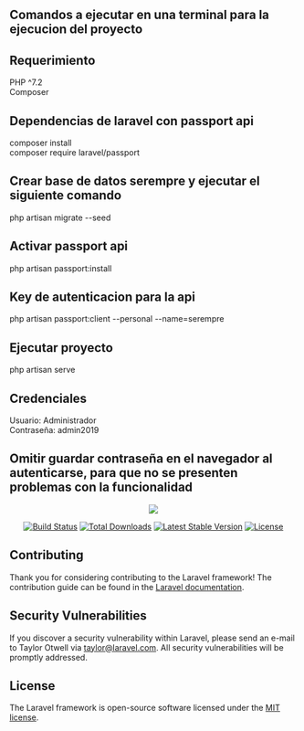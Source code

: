 ## Comandos a ejecutar en una terminal para la ejecucion del proyecto

## Requerimiento
PHP ^7.2 <br>
Composer

## Dependencias de laravel con passport api

composer install<br>
composer require laravel/passport <br>

## Crear base de datos serempre y ejecutar el siguiente comando

php artisan migrate --seed

## Activar passport api
php artisan passport:install

## Key de autenticacion para la api

php artisan passport:client --personal --name=serempre

## Ejecutar proyecto

php artisan serve

## Credenciales
Usuario: Administrador <br>
Contraseña: admin2019

## Omitir guardar contraseña en el navegador al autenticarse, para que no se presenten problemas con la funcionalidad

<p align="center"><img src="https://laravel.com/assets/img/components/logo-laravel.svg"></p>

<p align="center">
<a href="https://travis-ci.org/laravel/framework"><img src="https://travis-ci.org/laravel/framework.svg" alt="Build Status"></a>
<a href="https://packagist.org/packages/laravel/framework"><img src="https://poser.pugx.org/laravel/framework/d/total.svg" alt="Total Downloads"></a>
<a href="https://packagist.org/packages/laravel/framework"><img src="https://poser.pugx.org/laravel/framework/v/stable.svg" alt="Latest Stable Version"></a>
<a href="https://packagist.org/packages/laravel/framework"><img src="https://poser.pugx.org/laravel/framework/license.svg" alt="License"></a>
</p>

## Contributing

Thank you for considering contributing to the Laravel framework! The contribution guide can be found in the [Laravel documentation](https://laravel.com/docs/contributions).

## Security Vulnerabilities

If you discover a security vulnerability within Laravel, please send an e-mail to Taylor Otwell via [taylor@laravel.com](mailto:taylor@laravel.com). All security vulnerabilities will be promptly addressed.

## License

The Laravel framework is open-source software licensed under the [MIT license](https://opensource.org/licenses/MIT).
